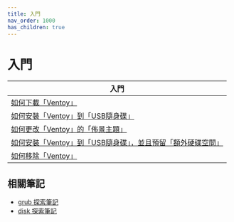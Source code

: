 ```yaml
---
title: 入門
nav_order: 1000
has_children: true
---
```



# 入門

| 入門 |
| --- |
| [如何下載「Ventoy」](start/download) |
| [如何安裝「Ventoy」到「USB隨身碟」](start/install) |
| [如何更改「Ventoy」的「佈景主題」](start/theme) |
| [如何安裝「Ventoy」到「USB隨身碟」，並且預留「額外硬碟空間」](start/install-preserve-space) |
| [如何移除「Ventoy」](start/remove) |


## 相關筆記

* [grub 探索筆記](https://samwhelp.github.io/note-about-grub/)
* [disk 探索筆記](https://samwhelp.github.io/note-about-disk/)
